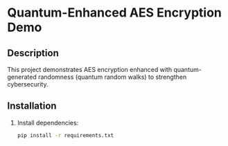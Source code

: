 # Quantum-Enhanced AES Encryption Demo

## Description
This project demonstrates AES encryption enhanced with quantum-generated randomness (quantum random walks) to strengthen cybersecurity.

## Installation
1. Install dependencies:
   ```bash
   pip install -r requirements.txt